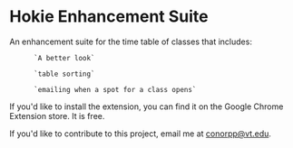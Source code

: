 Hokie Enhancement Suite
=======================

An enhancement suite for the time table of classes that includes:

          `A better look`
    
          `table sorting`
  
          `emailing when a spot for a class opens`
    
  
If you'd like to install the extension, you can find it on the Google Chrome Extension store.  It is free.

If you'd like to contribute to this project, email me at conorpp@vt.edu.
